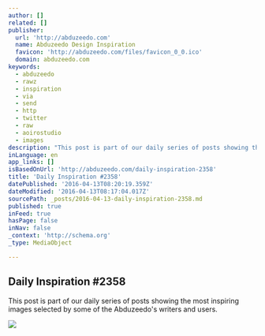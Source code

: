 ```yaml
---
author: []
related: []
publisher:
  url: 'http://abduzeedo.com'
  name: Abduzeedo Design Inspiration
  favicon: 'http://abduzeedo.com/files/favicon_0_0.ico'
  domain: abduzeedo.com
keywords:
  - abduzeedo
  - rawz
  - inspiration
  - via
  - send
  - http
  - twitter
  - raw
  - aoirostudio
  - images
description: "This post is part of our daily series of posts showing the most inspiring images selected by some of the Abduzeedo's writers and users."
inLanguage: en
app_links: []
isBasedOnUrl: 'http://abduzeedo.com/daily-inspiration-2358'
title: 'Daily Inspiration #2358'
datePublished: '2016-04-13T08:20:19.359Z'
dateModified: '2016-04-13T08:17:04.017Z'
sourcePath: _posts/2016-04-13-daily-inspiration-2358.md
published: true
inFeed: true
hasPage: false
inNav: false
_context: 'http://schema.org'
_type: MediaObject

---
```

<article style=""><h1>Daily Inspiration #2358</h1><p>This post is part of our daily series of posts showing the most inspiring images selected by some of the Abduzeedo's writers and users.</p><img src="https://mir-s3-cdn-cf.behance.net/project_modules/hd/0ccef935829655.57052b47700fc.jpg" /></article>